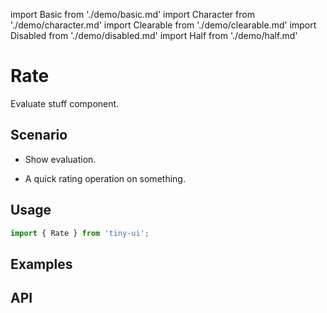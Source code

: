 import Basic from './demo/basic.md'
import Character from './demo/character.md'
import Clearable from './demo/clearable.md'
import Disabled from './demo/disabled.md'
import Half from './demo/half.md'

# Rate

Evaluate stuff component.

## Scenario

- Show evaluation.

- A quick rating operation on something.

## Usage

```jsx
import { Rate } from 'tiny-ui';
```

## Examples

<layout>
  <column>
    <Basic/>
    <Half/>
    <Clearable/>
  </column>
  <column>
    <Disabled/>
    <Character/>
  </column>
</layout>

## API


